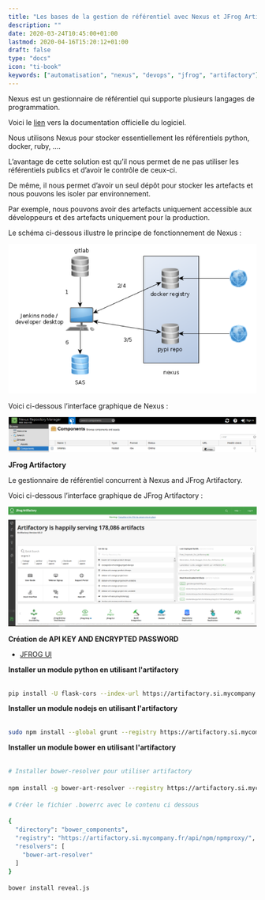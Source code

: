 ```yaml
---
title: "Les bases de la gestion de référentiel avec Nexus et JFrog Artifactory"
description: ""
date: 2020-03-24T10:45:00+01:00
lastmod: 2020-04-16T15:20:12+01:00
draft: false
type: "docs"
icon: "ti-book"
keywords: ["automatisation", "nexus", "devops", "jfrog", "artifactory"]
---
```


Nexus est un gestionnaire de référentiel qui supporte plusieurs langages de programmation. 

Voici le [lien](https://help.sonatype.com/display/NXRM3) vers la documentation officielle du logiciel.

Nous utilisons Nexus pour stocker essentiellement les référentiels python, docker, ruby, .... 

L’avantage de cette solution est qu’il nous permet de ne pas utiliser les référentiels publics et d’avoir le contrôle de ceux-ci. 

De même, il nous permet d’avoir un seul dépôt pour stocker les artefacts et nous pouvons les isoler par environnement.

Par exemple, nous pouvons avoir des artefacts uniquement accessible aux développeurs et des artefacts uniquement pour la production.

Le schéma ci-dessous illustre le principe de fonctionnement de Nexus :

![Nexus](nexus.png)

Voici ci-dessous l’interface graphique de Nexus :

![Nexus UI](nexus_ui.png)

**JFrog Artifactory**

Le gestionnaire de référentiel concurrent à Nexus and JFrog Artifactory.

Voici ci-dessous l’interface graphique de JFrog Artifactory :

![JFrog Artifactory UI](jfrog.png)


**Création de API KEY AND ENCRYPTED PASSWORD**

- [JFROG UI](https://www.jfrog.com/confluence/display/RTF/Updating+Your+Profile#UpdatingYourProfile-APIKey)


**Installer un module python en utilisant l'artifactory**

```sh

pip install -U flask-cors --index-url https://artifactory.si.mycompany.fr/api/pypi/pythonproxy/simple

```

**Installer un module nodejs en utilisant l'artifactory**

```sh

sudo npm install --global grunt --registry https://artifactory.si.mycompany.fr/api/npm/npmproxy/


```

**Installer un module bower en utilisant l'artifactory**


```sh

# Installer bower-resolver pour utiliser artifactory

npm install -g bower-art-resolver --registry https://artifactory.si.mycompany.fr/api/npm/npmproxy/

# Créer le fichier .bowerrc avec le contenu ci dessous

{
  "directory": "bower_components",
  "registry": "https://artifactory.si.mycompany.fr/api/npm/npmproxy/",
  "resolvers": [
    "bower-art-resolver"
  ]
}

bower install reveal.js

```